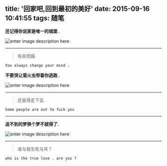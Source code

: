title: '回家吧,回到最初的美好'
date: 2015-09-16 10:41:55
tags: 随笔
---

**还记得你说家是唯一的城堡 .**


![enter image description here](http://7xl2ye.com1.z0.glb.clouddn.com/ddd.jpg)

---

>有些烦躁.

`You always change your mind .`

**不要哭让萤火虫带着你逃跑 .**

![enter image description here](http://7xl2ye.com1.z0.glb.clouddn.com/df.jpg)

---

>还是得走下去.


`Some people are out to fuck you`

---

**追不到的梦换个梦不就得了.**

![enter image description here](http://7xl2ye.com1.z0.glb.clouddn.com/1.jpg)

---

>谁与我生死与共？



`who is the true love . are you ?`